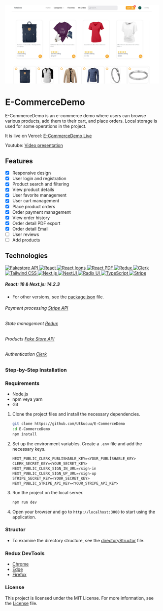 


 <img src="./public/image/readmeImg.png" width="500" height="auto" alt="Fakestore API"/>

# E-CommerceDemo

E-CommerceDemo is an e-commerce demo where users can browse various products, add them to their cart, and place orders. Local storage is used for some operations in the project. 

It is live on Vercel: [E-CommerceDemo Live](https://e-commerce-demo-ochre.vercel.app)

Youtube: [Video presentation](https://www.youtube.com/watch?v=b7ggSHUDF1M)


## Features

- [x] Responsive design
- [x] User login and registration
- [x] Product search and filtering
- [x] View product details
- [x] User favorite management
- [x] User cart management
- [x] Place product orders
- [x] Order payment management
- [x] View order history
- [x] Order detail PDF export
- [x] Order detail Email
- [ ] User reviews
- [ ] Add products

## Technologies

<div>

  <a href="https://fakestoreapi.com">
    <img src="https://fakestoreapi.com/icons/logo.png" width="50" height="50" alt="Fakestore API"/>
  </a>
  <a href="https://reactjs.org">
    <img src="https://static-00.iconduck.com/assets.00/react-icon-512x512-u6e60ayf.png" width="50" height="50" alt="React"/>
  </a>
  <a href="https://react-icons.github.io/react-icons/">
    <img src="https://raw.githubusercontent.com/react-icons/react-icons/master/react-icons.svg" width="50" height="50" alt="React Icons"/>
  </a>
  <a href="https://react-pdf.org/">
    <img src="https://react-pdf.org/images/logo.png" width="50" height="50" alt="React PDF"/>
  </a>
  <a href="https://redux.js.org">
    <img src="https://redux.js.org/img/redux.svg" width="50" height="50" alt="Redux"/>
  </a>
  <a href="https://clerk.com/">
    <img src="https://pipedream.com/s.v0/app_dBhw8k/logo/orig" width="50" height="50" alt="Clerk"/>
  </a>
  <a href="https://tailwindcss.com/">
    <img src="https://pbs.twimg.com/profile_images/1730334391501488129/G0R0sjHH_400x400.jpg" width="50" height="50" alt="Tailwind CSS"/>
  </a>
    <a href="https://nextjs.org">
    <img src="https://static-00.iconduck.com/assets.00/next-js-icon-2048x2048-5dqjgeku.png" width="50" height="50" alt="Next.js"/>
  </a>
  <a href="https://nextui.org">
    <img src="https://nextui.org/apple-touch-icon.png" width="50" height="50" alt="NextUI"/>
  </a>
  <a href="https://www.radix-ui.com/">
    <img src="https://avatars.githubusercontent.com/u/75042455?s=280&v=4" width="50" height="50" alt="Radix UI"/>
  </a>
  <a href="https://www.typescriptlang.org">
    <img src="https://static-00.iconduck.com/assets.00/typescript-icon-icon-1024x1024-vh3pfez8.png" width="50" height="50" alt="TypeScript"/>
  </a>
  <a href="https://stripe.com">
    <img src="https://encrypted-tbn0.gstatic.com/images?q=tbn:ANd9GcQQGluJhW7I1NYU7jF77E-9K9I46_ib_DUNHw&s" width="50" height="50" alt="Stripe"/>
  </a>
</div>

##### React: 18 & Next.js: 14.2.3

- For other versions, see the [package.json](https://github.com/Utkucuu/E-CommerceDemo/blob/master/package.json) file.

###### Payment processing [Stripe API](https://stripe.com/)

###### State management [Redux](https://redux-toolkit.js.org/)

###### Products [Fake Store API](https://fakestoreapi.com/)

###### Authentication [Clerk](https://clerk.com/)

### Step-by-Step Installation

### Requirements

- Node.js
- npm veya yarn
- Git

1. Clone the project files and install the necessary dependencies.

   ```bash
   git clone https://github.com/Utkucuu/E-CommerceDemo
   cd E-CommerceDemo
   npm install
   ```

2. Set up the environment variables. Create a `.env` file and add the necessary keys.

   ```
   NEXT_PUBLIC_CLERK_PUBLISHABLE_KEY=<YOUR_PUBLİSHABLE_KEY>
   CLERK_SECRET_KEY=<YOUR_SECRET_KEY>
   NEXT_PUBLIC_CLERK_SIGN_IN_URL=/sign-in
   NEXT_PUBLIC_CLERK_SIGN_UP_URL=/sign-up
   STRIPE_SECRET_KEY=<YOUR_SECRET_KEY>
   NEXT_PUBLIC_STRIPE_API_KEY=<YOUR_STRIPE_API_KEY>
   ```

3. Run the project on the local server.

   ```bash
   npm run dev
   ```

4. Open your browser and go to `http://localhost:3000` to start using the application.

### Structor

- To examine the directory structure, see the [directoryStructor](https://github.com/Utkucuu/E-CommerceDemo/blob/master/directoryStructor.txt) file.


### Redux DevTools

- [Chrome](https://chromewebstore.google.com/detail/redux-devtools/lmhkpmbekcpmknklioeibfkpmmfibljd)
- [Edge](https://microsoftedge.microsoft.com/addons/detail/redux-devtools/nnkgneoiohoecpdiaponcejilbhhikei)
- [Firefox](https://addons.mozilla.org/en-US/firefox/addon/reduxdevtools/)


### License

This project is licensed under the MIT License. For more information, see the [License](https://github.com/Utkucuu/E-CommerceDemo/blob/master/LICENSE) file.
